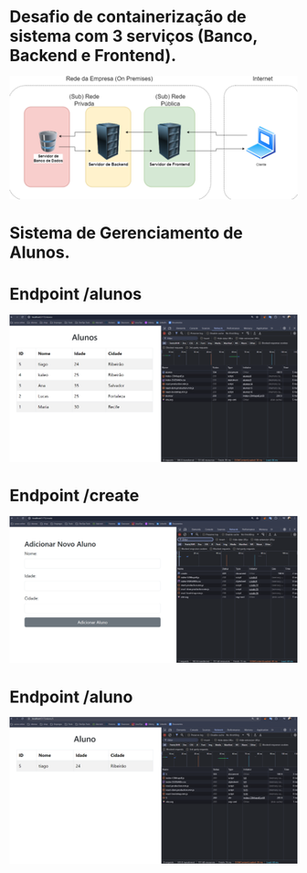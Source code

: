 # Desafio de containerização de sistema com 3 serviços (Banco, Backend e Frontend).

![alt text](bd-back-front.png)

# Sistema de Gerenciamento de Alunos.

# Endpoint /alunos
![alt text](alunos.png)

# Endpoint /create
![alt text](create.png)

# Endpoint /aluno
![alt text](aluno.png)

